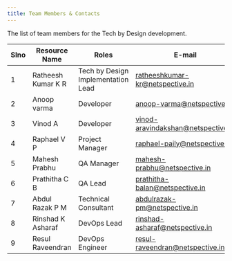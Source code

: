 ```yaml
---
title: Team Members & Contacts
---
```


The list of team members for the Tech by Design development.

| Slno | Resource Name       | Roles                                                   | E-mail                             | Availability |
| ---- | ------------------- | ------------------------------------------------------- | ---------------------------------- | ------------ |
| 1    | Ratheesh Kumar K R         | Tech by Design Implementation Lead                       | ratheeshkumar-kr@netspective.in         | Full time    |
| 2    | Anoop varma                | Developer                                        | anoop-varma@netspective.in              | Full time    |
| 3    | Vinod A                    | Developer                                        | vinod-aravindakshan@netspective.in      | Full time    |
| 4    | Raphael V P                | Project Manager                                  |  raphael-paily@netspective.in           | Full time    |
| 5    | Mahesh Prabhu              | QA Manager                                       | mahesh-prabhu@netspective.in            | On-Demand    |
| 6    | Prathitha C B              | QA Lead                                          | prathitha-balan@netspective.in          | Full time    |
| 7    | Abdul Razak P M            | Technical Consultant                             | abdulrazak-pm@netspective.in            | On-Demand    |
| 8    | Rinshad K Asharaf          | DevOps Lead                                      | rinshad-asharaf@netspective.in          | On-Demand    |
| 9    | Resul Raveendran           | DevOps Engineer                                  | resul-raveendran@netspective.in         | On-Demand    |
